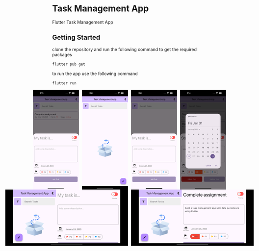 # Task Management App

Flutter Task Management App

## Getting Started

clone the repository and run the following command to get the required packages

```bash
flutter pub get
```

to run the app use the following command

```bash
flutter run
```

<div style="display: flex; gap: 10px; justify-content: center;">

  <img src="./screenshots/screenshot1.png" alt="Image 1" style="width: 150px; height: auto;">
  <img src="./screenshots/screenshot4.png" alt="Image 4" style="width: 150px; height: auto;">
  <img src="./screenshots/screenshot5.png" alt="Image 5" style="width: 150px; height: auto;">
  <img src="./screenshots/screenshot6.png" alt="Image 6" style="width: 150px; height: auto;">

</div>
<div style="display: flex; gap: 10px; justify-content: center;">
 <img src="./screenshots/screenshot3.png" alt="Image 3" style="width: 400px; height: auto;">
  <img src="./screenshots/screenshot2.png" alt="Image 2" style="width: 400px; height: auto;">
</div>



